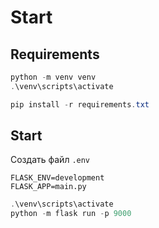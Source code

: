 # Start

## Requirements

```ps1
python -m venv venv
.\venv\scripts\activate

pip install -r requirements.txt
```

## Start

Создать файл `.env`

```text
FLASK_ENV=development
FLASK_APP=main.py
```

```ps1
.\venv\scripts\activate
python -m flask run -p 9000
```
